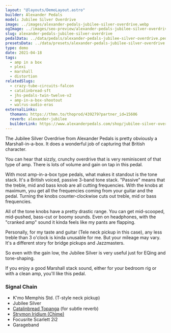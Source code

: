 ```yaml
---
layout: "@layouts/DemoLayout.astro"
builder: Alexander Pedals
model: Jubilee Silver Overdrive
image: ../images/alexander-pedals-jubilee-silver-overdrive.webp
ogImage: ../images/seo-preview/alexander-pedals-jubilee-silver-overdrive.jpeg
slug: alexander-pedals-jubilee-silver-overdrive
pedalData: ../data/pedals/alexander-pedals-jubilee-silver-overdrive.pedal.json
presetsData: ../data/presets/alexander-pedals-jubilee-silver-overdrive.presets.json
type: demo
date: 2021-04-18
tags:
  - amp in a box
  - plexi
  - marshall
  - distortion
relatedSlugs:
  - crazy-tube-circuits-falcon
  - catalinbread-sft
  - jhs-pedals-twin-twelve-v2
  - amp-in-a-box-shootout
  - walrus-audio-eras
externalLinks:
  thomann: https://thmn.to/thoprod/439279?partner_id=15606
  reverb: alexander-jubilee
  builderLink: https://www.alexanderpedals.com/shop/jubilee-silver-overdrive
---
```


The Jubilee Silver Overdrive from Alexander Pedals is pretty obviously a Marshall-in-a-box. It does a wonderful job of capturing that British character.

You can hear that sizzly, crunchy overdrive that is very reminiscent of that type of amp. There is lots of volume and gain on tap in this pedal.

With most amp-in-a-box type pedals, what makes it standout is the tone stack. It's a British voiced, passive 3-band tone stack. "Passive" means that the treble, mid and bass knob are all cutting frequencies. With the knobs at maximum, you get all the frequencies coming from your guitar and the pedal. Turning the knobs counter-clockwise cuts out treble, mid or bass frequencies.

All of the tone knobs have a pretty drastic range. You can get mid-scooped, mid-pushed, bass-cut or boomy sounds. Even on headphones, with the "cranked amp" sound it kinda feels like my pants are flapping.

Personally, for my taste and guitar (Tele neck pickup in this case), any less treble than 3 o'clock is kinda unusable for me. But your mileage may vary. It's a different story for bridge pickups and Jazzmasters.

So even with the gain low, the Jubilee Silver is very useful just for EQing and tone-shaping.

If you enjoy a good Marshall stack sound, either for your bedroom rig or with a clean amp, you'll like this pedal.

### Signal Chain

- K'mo Memphis Std. (T-style neck pickup)
- Jubilee Silver
- [Catalinbread Topanga](/demos/catalinbread-topanga) (for subtle reverb)
- [Strymon Iridium (Chime)](/demos/strymon-iridium)
- Focusrite Scarlett 2i2
- Garageband
